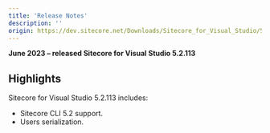 ```yaml
---
title: 'Release Notes'
description: ''
origin: https://dev.sitecore.net/Downloads/Sitecore_for_Visual_Studio/5x/Sitecore_for_Visual_Studio_52113/Release_Notes
---
```


**June 2023 – released Sitecore for Visual Studio 5.2.113**

## Highlights

Sitecore for Visual Studio 5.2.113 includes:

- Sitecore CLI 5.2 support.
- Users serialization.
